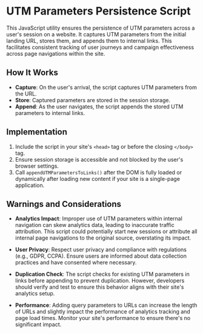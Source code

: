 # UTM Parameters Persistence Script

This JavaScript utility ensures the persistence of UTM parameters across a user's session on a website. It captures UTM parameters from the initial landing URL, stores them, and appends them to internal links. This facilitates consistent tracking of user journeys and campaign effectiveness across page navigations within the site.

## How It Works

- **Capture**: On the user's arrival, the script captures UTM parameters from the URL.
- **Store**: Captured parameters are stored in the session storage.
- **Append**: As the user navigates, the script appends the stored UTM parameters to internal links.

## Implementation

1. Include the script in your site's `<head>` tag or before the closing `</body>` tag.
2. Ensure session storage is accessible and not blocked by the user's browser settings.
3. Call `appendUTMParametersToLinks()` after the DOM is fully loaded or dynamically after loading new content if your site is a single-page application.

## Warnings and Considerations

- **Analytics Impact**: Improper use of UTM parameters within internal navigation can skew analytics data, leading to inaccurate traffic attribution. This script could potentially start new sessions or attribute all internal page navigations to the original source, overstating its impact.
  
- **User Privacy**: Respect user privacy and compliance with regulations (e.g., GDPR, CCPA). Ensure users are informed about data collection practices and have consented where necessary.

- **Duplication Check**: The script checks for existing UTM parameters in links before appending to prevent duplication. However, developers should verify and test to ensure this behavior aligns with their site's analytics setup.

- **Performance**: Adding query parameters to URLs can increase the length of URLs and slightly impact the performance of analytics tracking and page load times. Monitor your site's performance to ensure there's no significant impact.
